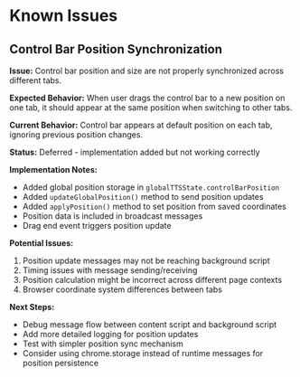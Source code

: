 # Known Issues

## Control Bar Position Synchronization

**Issue:** Control bar position and size are not properly synchronized across different tabs.

**Expected Behavior:** When user drags the control bar to a new position on one tab, it should appear at the same position when switching to other tabs.

**Current Behavior:** Control bar appears at default position on each tab, ignoring previous position changes.

**Status:** Deferred - implementation added but not working correctly

**Implementation Notes:**
- Added global position storage in `globalTTSState.controlBarPosition`
- Added `updateGlobalPosition()` method to send position updates
- Added `applyPosition()` method to set position from saved coordinates
- Position data is included in broadcast messages
- Drag end event triggers position update

**Potential Issues:**
1. Position update messages may not be reaching background script
2. Timing issues with message sending/receiving
3. Position calculation might be incorrect across different page contexts
4. Browser coordinate system differences between tabs

**Next Steps:**
- Debug message flow between content script and background script
- Add more detailed logging for position updates
- Test with simpler position sync mechanism
- Consider using chrome.storage instead of runtime messages for position persistence